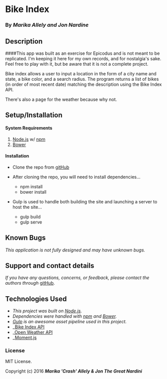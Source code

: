 # Bike Index

### By _**Marika Allely and Jon Nardine**_

## Description

####This app was built as an exercise for Epicodus and is not meant to be replicated. I'm keeping it here for my own records, and for nostalgia's sake. Feel free to play with it, but be aware that it is not a complete project.

Bike index allows a user to input a location in the form of a city name and state, a bike color, and a search radius.  The program returns a list of bikes (in order of most recent date) matching the description using the Bike Index API.

There's also a page for the weather because why not.

## Setup/Installation

#### System Requirements

1. [Node.js](https://nodejs.org/en/) w/ [npm](https://www.npmjs.com/)
2. [Bower](http://bower.io/)

#### Installation

* Clone the repo from [gitHub](https://github.com/MBAllely/bike_index)
* After cloning the repo, you will need to install dependencies...


  * npm install
  * bower install

* Gulp is used to handle both building the site and launching a server to host the site...


  * gulp build
  * gulp serve

## Known Bugs

_This application is not fully designed and may have unknown bugs._

## Support and contact details

_If you have any questions, concerns, or feedback, please contact the authors through_ [gitHub](https://github.com/MBAllely).

## Technologies Used

* _This project was built on [Node.js](https://nodejs.org/en/)._
* _Dependencies were handled with [npm](https://www.npmjs.com/) and [Bower](http://bower.io/)._
* _[Gulp](http://gulpjs.com/) is an awesome asset pipeline used in this project._
* _[Bike Index API](https://bikeindex.org/documentation/api_v1)
* _[Open Weather API](http://openweathermap.org/api)
* _[Moment.js](http://momentjs.com/)

### License

MIT License.

Copyright (c) 2016 **_Marika 'Crash' Allely & Jon The Great Nardini_**

